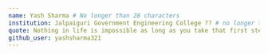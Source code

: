 ```yaml
---
name: Yash Sharma # No longer than 28 characters
institution: Jalpaiguri Government Engineering College ?? # no longer than 58 characters
quote: Nothing in life is impossible as long as you take that first step. # no longer than 100 characters, avoid using quotes(") to guarantee the format remains the same.
github_user: yashsharma321
---
```

